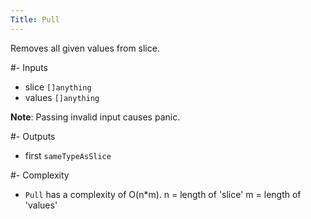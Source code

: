 ```yaml
---
Title: Pull
---
```



Removes all given values from slice.

#- Inputs
- slice `[]anything`
- values `[]anything`


**Note**: Passing invalid input causes panic.

#- Outputs
- first `sameTypeAsSlice`

#- Complexity
- `Pull` has a complexity of O(n*m).
n = length of 'slice'
m = length of 'values'